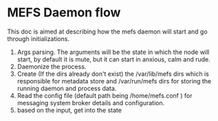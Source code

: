 # MEFS Daemon flow

This doc is aimed at describing how the mefs daemon will start and go through initializations.

1. Args parsing. The arguments will be the state in which the node will start, by default it is mute, but it can start in anxious, calm and rude.
2. Daemonize the process.
3. Create (If the dirs already don't exist) the /var/lib/mefs dirs which is responsible for metadata store and /var/run/mefs dirs for storing the running daemon and process data.
4. Read the config file (default path being /home/mefs.conf ) for messaging system broker details and configuration.
5. based on the input, get into the state
